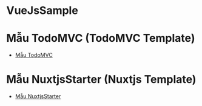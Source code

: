 # VueJsSample

# Mẫu TodoMVC (TodoMVC Template)
- [Mẫu TodoMVC](TodoMVC/README.md)

# Mẫu NuxtjsStarter (Nuxtjs Template)
- [Mẫu NuxtjsStarter](NuxtjsStarter/README.md)

